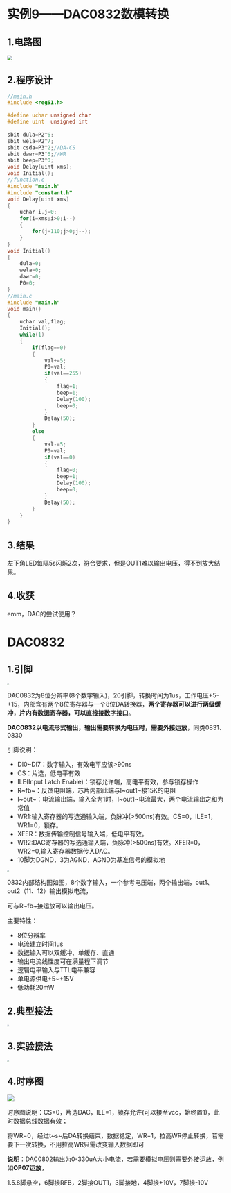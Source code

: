 # 实例9——DAC0832数模转换

## 1.电路图

<img src="https://raw.githubusercontent.com/MicroPrism/All-image/main/C51/20221020171852.png" style="zoom: 67%;" />

## 2.程序设计

```C
//main.h
#include <reg51.h>

#define uchar unsigned char 
#define uint  unsigned int
	
sbit dula=P2^6;
sbit wela=P2^7;
sbit csda=P3^2;//DA-CS
sbit dawr=P3^6;//WR
sbit beep=P3^0;
void Delay(uint xms);
void Initial();
//function.c
#include "main.h"
#include "constant.h"
void Delay(uint xms)
{
	uchar i,j=0;
	for(i=xms;i>0;i--)
	{
		for(j=110;j>0;j--);
	}		
}
void Initial()
{
	dula=0;
	wela=0;
	dawr=0;
	P0=0;
}
//main.c
#include "main.h"
void main()
{
	uchar val,flag;
	Initial();
	while(1)
	{
		if(flag==0)
		{
			val+=5;
			P0=val;
			if(val==255)
			{
				flag=1;
				beep=1;
				Delay(100);
				beep=0;
			}
			Delay(50);
		}
		else
		{
			val-=5;
			P0=val;
			if(val==0)
			{
				flag=0;
				beep=1;
				Delay(100);
				beep=0;
			}
			Delay(50);
		}
	}
}
```

## 3.结果

左下角LED每隔5s闪烁2次，符合要求，但是OUT1难以输出电压，得不到放大结果。

## 4.收获

emm，DAC的尝试使用？

# DAC0832

## 1.引脚

<img src="https://raw.githubusercontent.com/MicroPrism/All-image/main/C51/DAC0832引脚.jpg" style="zoom:25%;" />

DAC0832为8位分辨率(8个数字输入)，20引脚，转换时间为1us，工作电压+5-+15，内部含有两个8位寄存器与一个8位DA转换器，**两个寄存器可以进行两级缓冲，片内有数据寄存器，可以直接接数字接口**。

**DAC0832以电流形式输出，输出需要转换为电压时，需要外接运放**，同类0831、0830

引脚说明：

+ DI0~DI7：数字输入，有效电平应该>90ns
+ CS：片选，低电平有效
+ ILE(Input Latch Enable)：锁存允许端，高电平有效，参与锁存操作
+ R~fb~：反馈电阻端，芯片内部此端与I~out1~接15K的电阻
+ I~out~：电流输出端，输入全为1时，I~out1~电流最大，两个电流输出之和为常值
+ WR1:输入寄存器的写选通输入端，负脉冲(>500ns)有效。CS=0，ILE=1，WR1=0，锁存。
+ XFER：数据传输控制信号输入端，低电平有效。
+ WR2:DAC寄存器的写选通输入端，负脉冲(>500ns)有效。XFER=0，WR2=0,输入寄存器数据传入DAC。
+ 10脚为DGND，3为AGND，AGND为基准信号的模拟地

<img src="https://raw.githubusercontent.com/MicroPrism/All-image/main/C51/DAC0832内部结构.jpg" style="zoom:25%;" />

0832内部结构图如图，8个数字输入，一个参考电压端，两个输出端，out1、out2（11、12）输出模拟电流，

可与R~fb~接运放可以输出电压。

主要特性：

+ 8位分辨率
+ 电流建立时间1us
+ 数据输入可以双缓冲、单缓存、直通
+ 输出电流线性度可在满量程下调节
+ 逻辑电平输入与TTL电平兼容
+ 单电源供电+5~+15V
+ 低功耗20mW

## 2.典型接法

<img src="https://raw.githubusercontent.com/MicroPrism/All-image/main/C51/DAC0832典型接法.jpg" style="zoom:25%;" />

## 3.实验接法

<img src="https://raw.githubusercontent.com/MicroPrism/All-image/main/C51/DAC0832连接.jpg" style="zoom:25%;" />

## 4.时序图

<img src="https://raw.githubusercontent.com/MicroPrism/All-image/main/C51/DAC0832时序.jpg"  />

时序图说明：CS=0，片选DAC，ILE=1，锁存允许(可以接至vcc，始终置1)，此时数据总线数据有效；

将WR=0，经过t~s~后DA转换结束，数据稳定，WR=1，拉高WR停止转换，若需要下一次转换，不用拉高WR只需改变输入数据即可

**说明**：DAC0802输出为0-330uA大小电流，若需要模拟电压则需要外接运放，例如**OP07运放**，

1.5.8脚悬空，6脚接RFB，2脚接OUT1，3脚接地，4脚接+10V，7脚接-10V